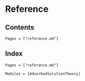 # Reference

## Contents

```@contents
Pages = ["reference.md"]
```

## Index

```@index
Pages = ["reference.md"]
```

```@autodocs
Modules = [AdsorbedSolutionTheory]
```